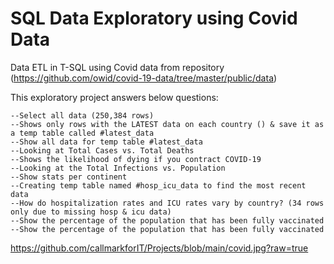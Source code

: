# SQL Data Exploratory using Covid Data

Data ETL in T-SQL using Covid data from repository (https://github.com/owid/covid-19-data/tree/master/public/data)

This exploratory project answers below questions:
```
--Select all data (250,384 rows)
--Shows only rows with the LATEST data on each country () & save it as a temp table called #latest_data
--Show all data for temp table #latest_data
--Looking at Total Cases vs. Total Deaths
--Shows the likelihood of dying if you contract COVID-19
--Looking at the Total Infections vs. Population
--Show stats per continent
--Creating temp table named #hosp_icu_data to find the most recent data
--How do hospitalization rates and ICU rates vary by country? (34 rows only due to missing hosp & icu data)
--Show the percentage of the population that has been fully vaccinated
--Show the percentage of the population that has been fully vaccinated
```
https://github.com/callmarkforIT/Projects/blob/main/covid.jpg?raw=true
